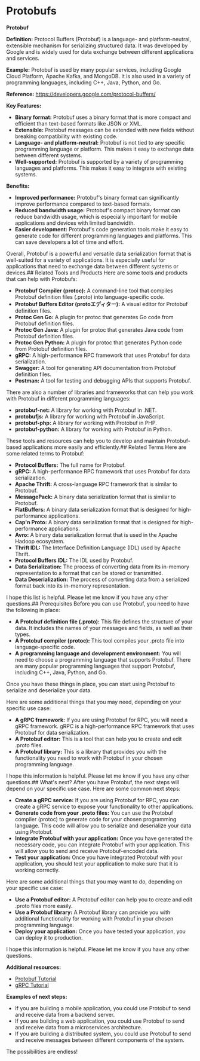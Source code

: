# Protobufs 
**Protobuf**

**Definition:** Protocol Buffers (Protobuf) is a language- and platform-neutral, extensible mechanism for serializing structured data. It was developed by Google and is widely used for data exchange between different applications and services.

**Example:** Protobuf is used by many popular services, including Google Cloud Platform, Apache Kafka, and MongoDB. It is also used in a variety of programming languages, including C++, Java, Python, and Go.

**Reference:** https://developers.google.com/protocol-buffers/

**Key Features:**

* **Binary format:** Protobuf uses a binary format that is more compact and efficient than text-based formats like JSON or XML.
* **Extensible:** Protobuf messages can be extended with new fields without breaking compatibility with existing code.
* **Language- and platform-neutral:** Protobuf is not tied to any specific programming language or platform. This makes it easy to exchange data between different systems.
* **Well-supported:** Protobuf is supported by a variety of programming languages and platforms. This makes it easy to integrate with existing systems.

**Benefits:**

* **Improved performance:** Protobuf's binary format can significantly improve performance compared to text-based formats.
* **Reduced bandwidth usage:** Protobuf's compact binary format can reduce bandwidth usage, which is especially important for mobile applications and devices with limited bandwidth.
* **Easier development:** Protobuf's code generation tools make it easy to generate code for different programming languages and platforms. This can save developers a lot of time and effort.

Overall, Protobuf is a powerful and versatile data serialization format that is well-suited for a variety of applications. It is especially useful for applications that need to exchange data between different systems or devices.## Related Tools and Products
Here are some tools and products that can help with Protobufs:

* **Protobuf Compiler (protoc):** A command-line tool that compiles Protobuf definition files (.proto) into language-specific code.
* **Protobuf Buffers Editor (protoエディター):** A visual editor for Protobuf definition files.
* **Protoc Gen Go:** A plugin for protoc that generates Go code from Protobuf definition files.
* **Protoc Gen Java:** A plugin for protoc that generates Java code from Protobuf definition files.
* **Protoc Gen Python:** A plugin for protoc that generates Python code from Protobuf definition files.
* **gRPC:** A high-performance RPC framework that uses Protobuf for data serialization.
* **Swagger:** A tool for generating API documentation from Protobuf definition files.
* **Postman:** A tool for testing and debugging APIs that supports Protobuf.

There are also a number of libraries and frameworks that can help you work with Protobuf in different programming languages:

* **protobuf-net:** A library for working with Protobuf in .NET.
* **protobufjs:** A library for working with Protobuf in JavaScript.
* **protobuf-php:** A library for working with Protobuf in PHP.
* **protobuf-python:** A library for working with Protobuf in Python.

These tools and resources can help you to develop and maintain Protobuf-based applications more easily and efficiently.## Related Terms
Here are some related terms to Protobuf:

* **Protocol Buffers:** The full name for Protobuf.
* **gRPC:** A high-performance RPC framework that uses Protobuf for data serialization.
* **Apache Thrift:** A cross-language RPC framework that is similar to Protobuf.
* **MessagePack:** A binary data serialization format that is similar to Protobuf.
* **FlatBuffers:** A binary data serialization format that is designed for high-performance applications.
* **Cap'n Proto:** A binary data serialization format that is designed for high-performance applications.
* **Avro:** A binary data serialization format that is used in the Apache Hadoop ecosystem.
* **Thrift IDL:** The Interface Definition Language (IDL) used by Apache Thrift.
* **Protocol Buffers IDL:** The IDL used by Protobuf.
* **Data Serialization:** The process of converting data from its in-memory representation to a format that can be stored or transmitted.
* **Data Deserialization:** The process of converting data from a serialized format back into its in-memory representation.

I hope this list is helpful. Please let me know if you have any other questions.## Prerequisites
Before you can use Protobuf, you need to have the following in place:

* **A Protobuf definition file (.proto):** This file defines the structure of your data. It includes the names of your messages and fields, as well as their types.
* **A Protobuf compiler (protoc):** This tool compiles your .proto file into language-specific code.
* **A programming language and development environment:** You will need to choose a programming language that supports Protobuf. There are many popular programming languages that support Protobuf, including C++, Java, Python, and Go.

Once you have these things in place, you can start using Protobuf to serialize and deserialize your data.

Here are some additional things that you may need, depending on your specific use case:

* **A gRPC framework:** If you are using Protobuf for RPC, you will need a gRPC framework. gRPC is a high-performance RPC framework that uses Protobuf for data serialization.
* **A Protobuf editor:** This is a tool that can help you to create and edit .proto files.
* **A Protobuf library:** This is a library that provides you with the functionality you need to work with Protobuf in your chosen programming language.

I hope this information is helpful. Please let me know if you have any other questions.## What's next?
After you have Protobuf, the next steps will depend on your specific use case. Here are some common next steps:

* **Create a gRPC service:** If you are using Protobuf for RPC, you can create a gRPC service to expose your functionality to other applications.
* **Generate code from your .proto files:** You can use the Protobuf compiler (protoc) to generate code for your chosen programming language. This code will allow you to serialize and deserialize your data using Protobuf.
* **Integrate Protobuf with your application:** Once you have generated the necessary code, you can integrate Protobuf with your application. This will allow you to send and receive Protobuf-encoded data.
* **Test your application:** Once you have integrated Protobuf with your application, you should test your application to make sure that it is working correctly.

Here are some additional things that you may want to do, depending on your specific use case:

* **Use a Protobuf editor:** A Protobuf editor can help you to create and edit .proto files more easily.
* **Use a Protobuf library:** A Protobuf library can provide you with additional functionality for working with Protobuf in your chosen programming language.
* **Deploy your application:** Once you have tested your application, you can deploy it to production.

I hope this information is helpful. Please let me know if you have any other questions.

**Additional resources:**

* [Protobuf Tutorial](https://developers.google.com/protocol-buffers/docs/tutorials)
* [gRPC Tutorial](https://grpc.io/docs/tutorials/)

**Examples of next steps:**

* If you are building a mobile application, you could use Protobuf to send and receive data from a backend server.
* If you are building a web application, you could use Protobuf to send and receive data from a microservices architecture.
* If you are building a distributed system, you could use Protobuf to send and receive messages between different components of the system.

The possibilities are endless!